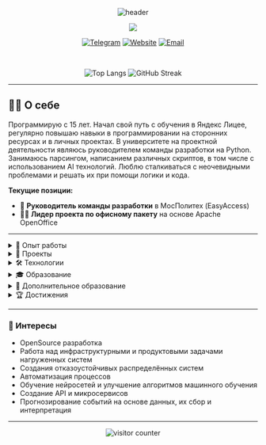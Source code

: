 <p align="center">
  <img src="https://capsule-render.vercel.app/api?type=waving&color=gradient&height=200&section=header&text=Привет!%20Я%20Егор%20Деев&fontSize=40&fontAlign=50" alt="header"/>
</p>

<p align="center">
  <img src="https://readme-typing-svg.herokuapp.com/?lines=Backend+Developer;Python+%26+C%2B%2B+Developer;System+Developer;Always+learning+new+things&center=true&size=25"/>
</p>

<p align="center">
  <a href="https://t.me/Egor_Deev"><img src="https://img.shields.io/badge/Telegram-2CA5E0?style=for-the-badge&logo=telegram&logoColor=white" alt="Telegram"/></a>
  <a href="https://deev.space"><img src="https://img.shields.io/badge/Website-4285F4?style=for-the-badge&logo=google-chrome&logoColor=white" alt="Website"/></a>
  <a href="mailto:egor@deev.space"><img src="https://img.shields.io/badge/Email-D14836?style=for-the-badge&logo=gmail&logoColor=white" alt="Email"/></a>
</p>

<br />

<p align="center">
  <img src="https://github-readme-stats.vercel.app/api/top-langs/?username=DeevEV&layout=compact&hide_title=true&langs_count=10" alt="Top Langs"/>
  <img src="https://github-readme-streak-stats.herokuapp.com?user=DeevEV&hide_border=true&date_format=M%20j%5B%2C%20Y%5D" alt="GitHub Streak"/>
</p>

---

## 👨‍💻 О себе

Программирую с 15 лет. Начал свой путь с обучения в Яндекс Лицее, регулярно повышаю навыки в программировании на сторонних ресурсах и в личных проектах. В университете на проектной деятельности являюсь руководителем команды разработки на Python. Занимаюсь парсингом, написанием различных скриптов, в том числе с использованием AI технологий. Люблю сталкиваться с неочевидными проблемами и решать их при помощи логики и кода.

**Текущие позиции:**
- 🚀 **Руководитель команды разработки** в МосПолитех (EasyAccess)
- 👨‍💼 **Лидер проекта по офисному пакету** на основе Apache OpenOffice

---

<details>
<summary>💼 Опыт работы</summary>

### Руководитель команды разработки
**МосПолитех** • *2024 - настоящее время*

Руководство разработки скриптов и алгоритмов на Python для расширения веб-доступности EasyAccess.

- Разработка backend-части с обработкой API запросов на Django
- Управление и контроль за выполнением командой разработки крупных задач
- Создание структуры API запросов
- Реализация запросов к БД на PostgreSQL
- Настройка Docker

**Стек:** Python, Django, Docker, PostgreSQL

### Лидер проекта по офисному пакету
**МосПолитех** • *2024 - настоящее время*

Руководство разработкой офисного пакета на основе исходного кода Apache OpenOffice с последующей специализацией под нужды российского бизнеса.

- Разработка backend-части с доработкой сырых функций OpenOffice
- Управление и контроль за выполнением командой разработки поставленных задач
- Создание и структуризация упрощённого и более специализированного нового интерфейса
- Написание маркета шаблонов ГОСТов
- Доработка табличного редактора

**Стек:** C++, Docker, OpenOffice

</details>

<details>
<summary>🚀 Проекты</summary>

### Aboot - 17.3k+ пользователей
*Многофункциональный Telegram-бот для упоминания пользователей внутри чатов*

- 9 команд, 8 текстовых ивентов и 4 нативные функции
- Распознавание имён и запись в начальной форме
- Запись и обработка данных о группах в обширную БД
- Конвертация голосовых сообщений в текст при помощи фреймворка gTTS
- Сложный алгоритм оповещения пользователя при упоминании имени в чате

**Стек:** Python, Asyncio, SQLite, Aiogram, gTTS

### School Tale
*Приложение на Python для ведения школьного расписания и записи заметок*

- Функциональный интерфейс на PyQT
- Система кастомизации расписания
- Связка дат заметок с днями недели
- Широкая фильтрация задач

**Стек:** PyQT, SQLite

### deev.space / deev.su - 20 посещений/мес.
*Личный сайт с информацией обо мне, контактной информацией, достижениями и вкладками с проектами*

- Развёртывание сервера на Nginx
- Управление сайтом на Django
- Разработка интерфейса с использованием Bootstrap и готовых темплейтов
- Шаблонизация HTML кода с использованием Jinja логики
- Привязка БД и метрик Яндекса

**Стек:** Django, SQLite, Nginx, Bootstrap

### Quest Applicant
*Приложение на С++ для сортировки студентов по их направлению, прописке и ФИО*

- Функциональный интерфейс WinForms
- Заполняемые формы во внешних окнах
- Кастомный интерфейс всех иконок
- Статистические графики

**Стек:** C++, WinForms, SQLite

**Также на GitHub:** 1 игра и 4 tg-бота

</details>

<details>
<summary>🛠️ Технологии</summary>

### Backend
<p align="left">
  <img src="https://img.shields.io/badge/Python-3776AB?style=for-the-badge&logo=python&logoColor=white" />
  <img src="https://img.shields.io/badge/C-00599C?style=for-the-badge&logo=c&logoColor=white" />
  <img src="https://img.shields.io/badge/C++-00599C?style=for-the-badge&logo=c%2B%2B&logoColor=white" />
  <img src="https://img.shields.io/badge/Django-092E20?style=for-the-badge&logo=django&logoColor=white" />
  <img src="https://img.shields.io/badge/Asyncio-3776AB?style=for-the-badge&logo=python&logoColor=white" />
</p>

### Frontend
<p align="left">
  <img src="https://img.shields.io/badge/HTML5-E34F26?style=for-the-badge&logo=html5&logoColor=white" />
  <img src="https://img.shields.io/badge/CSS3-1572B6?style=for-the-badge&logo=css3&logoColor=white" />
  <img src="https://img.shields.io/badge/Bootstrap-563D7C?style=for-the-badge&logo=bootstrap&logoColor=white" />
  <img src="https://img.shields.io/badge/Figma-F24E1E?style=for-the-badge&logo=figma&logoColor=white" />
</p>

### DevOps & Tools
<p align="left">
  <img src="https://img.shields.io/badge/Docker-2496ED?style=for-the-badge&logo=docker&logoColor=white" />
  <img src="https://img.shields.io/badge/Kubernetes-326CE5?style=for-the-badge&logo=kubernetes&logoColor=white" />
  <img src="https://img.shields.io/badge/Nginx-009639?style=for-the-badge&logo=nginx&logoColor=white" />
  <img src="https://img.shields.io/badge/GitLab-FCA326?style=for-the-badge&logo=gitlab&logoColor=white" />
  <img src="https://img.shields.io/badge/Git-F05032?style=for-the-badge&logo=git&logoColor=white" />
</p>

### Databases
<p align="left">
  <img src="https://img.shields.io/badge/PostgreSQL-336791?style=for-the-badge&logo=postgresql&logoColor=white" />
  <img src="https://img.shields.io/badge/SQLite-003B57?style=for-the-badge&logo=sqlite&logoColor=white" />
</p>

</details>

<details>
<summary>🎓 Образование</summary>

### Московский Политехнический Университет
**Системная и программная инженерия** • *2024 - настоящее время*

- Изучение алгоритмов и структур данных
- Практика с различными базовыми алгоритмами для низкоуровневых языков
- Анализ математических алгоритмов
- Изучение C++ в контексте системного программирования
- Изучение PostgreSQL и структуры базы данных

### Рязанский Государственный Радиотехнический Университет
**Фундаментальная информатика и информационные технологии** • *2022 - 2024*

- Создание, поддержка и администрирование информационно-коммуникационных систем и баз данных
- Разработка и тестирование программного обеспечения
- Управление информационными ресурсами
- Формирование навыков алгоритмического мышления
- Разработка оригинальных алгоритмов и интеллектуальные программные системы

</details>

<details>
<summary>📜 Дополнительное образование</summary>

### Управление инвестиционными проектами
**Московский Политех** • *2024 - настоящее время*
- Обучение основам и продвинутым методам управления инвестиционными проектами
- Разработка финансовых моделей
- Управление рисками и анализ внутренней и внешней среды проектов
- Расчёт бизнес-планов

### Введение в программирование (C++)
**Stepic** • *2022 - 2023* • Сертификат: 2759904
- Практические основы программирования на С++
- Изучение базовых конструкций языка

### Основы промышленного программирования на Python
**Яндекс Лицей / Норильск IT-Cube** • *2021 - 2022* • Сертификат: 2202 54726
- Изучение сложных алгоритмов и решение неординарных задач
- Работа с фреймворками: Pygame, PyQT, Request, Aiogram
- Изучение структуры и создания базы данных SQLite

### Основы программирования на языке Python
**Яндекс Лицей / Норильск IT-Cube** • *2020 - 2021* • Сертификат: 2101 54726
- Обучение основам и базовым библиотекам
- Изучение PEP8

</details>

<details>
<summary>🏆 Достижения</summary>

### Международный конкурс научно-практических работ
**2 место в номинации «Научно-исследовательская работа»**

*Тема:* «Разработка веб-интерфейса с адаптивным дизайном для пользователей с особыми возможностями здоровья в системе 1С»

В рамках Международной конференции «Наукоёмкие технологии - основа современного цифрового промышленного производства»

</details>

---

### 🌟 Интересы

- OpenSource разработка
- Работа над инфраструктурными и продуктовыми задачами нагруженных систем
- Создания отказоустойчивых распределённых систем
- Автоматизация процессов
- Обучение нейросетей и улучшение алгоритмов машинного обучения
- Создание API и микросервисов
- Прогнозирование событий на основе данных, их сбор и интерпретация

---

<p align="center">
  <img src="https://komarev.com/ghpvc/?username=DeevEV&color=blue&base=348" alt="visitor counter"/>
</p>

